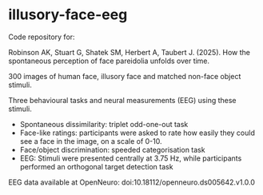 # illusory-face-eeg

Code repository for:

Robinson AK, Stuart G, Shatek SM, Herbert A, Taubert J. (2025). How the spontaneous perception of face pareidolia unfolds over time.

300 images of human face, illusory face and matched non-face object stimuli.

Three behavioural tasks and neural measurements (EEG) using these stimuli.

- Spontaneous dissimilarity: triplet odd-one-out task
- Face-like ratings: participants were asked to rate how easily they could see a face in the image, on a scale of 0-10. 
- Face/object discrimination: speeded categorisation task
- EEG: Stimuli were presented centrally at 3.75 Hz, while participants performed an orthogonal target detection task

EEG data available at OpenNeuro: doi:10.18112/openneuro.ds005642.v1.0.0
